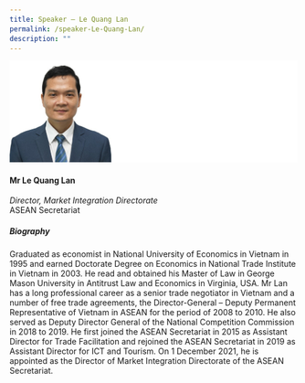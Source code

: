 ```yaml
---
title: Speaker – Le Quang Lan
permalink: /speaker-Le-Quang-Lan/
description: ""
---
```

![](/images/Speakers/Le%20Quang%20Lan%20.jpg)

#### **Mr Le Quang Lan**

*Director, Market Integration Directorate*  
ASEAN Secretariat

##### **Biography**
Graduated as economist in National University of Economics in Vietnam in 1995 and earned Doctorate Degree on Economics in National Trade Institute in Vietnam in 2003. He read and obtained his Master of Law in George Mason University in Antitrust Law and Economics in Virginia, USA. Mr Lan has a long professional career as a senior trade negotiator in Vietnam and a number of free trade agreements, the Director-General – Deputy Permanent Representative of Vietnam in ASEAN for the period of 2008 to 2010. He also served as Deputy Director General of the National Competition Commission in 2018 to 2019. He first joined the ASEAN Secretariat in 2015 as Assistant Director for Trade Facilitation and rejoined the ASEAN Secretariat in 2019 as Assistant Director for ICT and Tourism. On 1 December 2021, he is appointed as the Director of Market Integration Directorate of the ASEAN Secretariat.